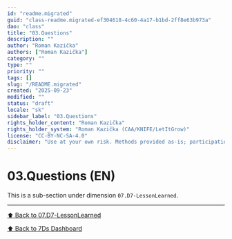 ```yaml
---
id: "readme.migrated"
guid: "class-readme.migrated-ef304618-4c60-4a17-b1bd-2ff8e63b973a"
dao: "class"
title: "03.Questions"
description: ""
author: "Roman Kazička"
authors: ["Roman Kazička"]
category: ""
type: ""
priority: ""
tags: []
slug: "/README.migrated"
created: "2025-09-23"
modified: ""
status: "draft"
locale: "sk"
sidebar_label: "03.Questions"
rights_holder_content: "Roman Kazička"
rights_holder_system: "Roman Kazička (CAA/KNIFE/LetItGrow)"
license: "CC-BY-NC-SA-4.0"
disclaimer: "Use at your own risk. Methods provided as-is; participation is voluntary and context-aware."
---
```

# 03.Questions (EN)

This is a sub-section under dimension `07.D7-LessonLearned`.

---
[⬆ Back to 07.D7-LessonLearned](../index.md)

[⬆ Back to 7Ds Dashboard](../../index.md)
